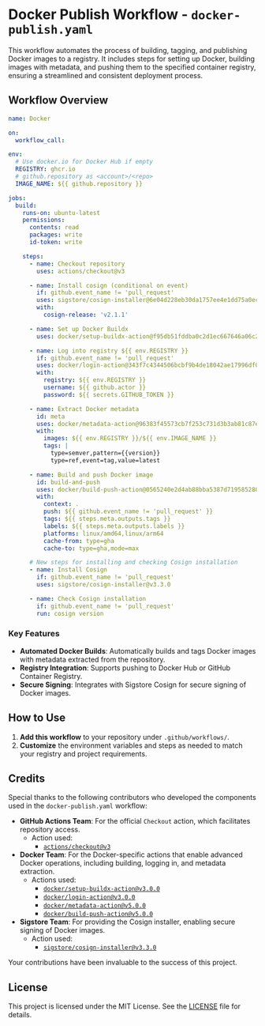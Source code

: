 # Docker Publish Workflow - `docker-publish.yaml`

This workflow automates the process of building, tagging, and publishing Docker images to a registry. It includes steps for setting up Docker, building images with metadata, and pushing them to the specified container registry, ensuring a streamlined and consistent deployment process.

## Workflow Overview

```yaml
name: Docker

on:
  workflow_call:

env:
  # Use docker.io for Docker Hub if empty
  REGISTRY: ghcr.io
  # github.repository as <account>/<repo>
  IMAGE_NAME: ${{ github.repository }}

jobs:
  build:
    runs-on: ubuntu-latest
    permissions:
      contents: read
      packages: write
      id-token: write

    steps:
      - name: Checkout repository
        uses: actions/checkout@v3

      - name: Install cosign (conditional on event)
        if: github.event_name != 'pull_request'
        uses: sigstore/cosign-installer@6e04d228eb30da1757ee4e1dd75a0ec73a653e06 # Specific commit hash for v3.1.1
        with:
          cosign-release: 'v2.1.1'

      - name: Set up Docker Buildx
        uses: docker/setup-buildx-action@f95db51fddba0c2d1ec667646a06c2ce06100226 # v3.0.0

      - name: Log into registry ${{ env.REGISTRY }}
        if: github.event_name != 'pull_request'
        uses: docker/login-action@343f7c4344506bcbf9b4de18042ae17996df046d # v3.0.0
        with:
          registry: ${{ env.REGISTRY }}
          username: ${{ github.actor }}
          password: ${{ secrets.GITHUB_TOKEN }}

      - name: Extract Docker metadata
        id: meta
        uses: docker/metadata-action@96383f45573cb7f253c731d3b3ab81c87ef81934 # v5.0.0
        with:
          images: ${{ env.REGISTRY }}/${{ env.IMAGE_NAME }}
          tags: |
            type=semver,pattern={{version}}
            type=ref,event=tag,value=latest

      - name: Build and push Docker image
        id: build-and-push
        uses: docker/build-push-action@0565240e2d4ab88bba5387d719585280857ece09 # v5.0.0
        with:
          context: .
          push: ${{ github.event_name != 'pull_request' }}
          tags: ${{ steps.meta.outputs.tags }}
          labels: ${{ steps.meta.outputs.labels }}
          platforms: linux/amd64,linux/arm64
          cache-from: type=gha
          cache-to: type=gha,mode=max

      # New steps for installing and checking Cosign installation
      - name: Install Cosign
        if: github.event_name != 'pull_request'
        uses: sigstore/cosign-installer@v3.3.0

      - name: Check Cosign installation
        if: github.event_name != 'pull_request'
        run: cosign version
```
### Key Features

- **Automated Docker Builds**: Automatically builds and tags Docker images with metadata extracted from the repository.
- **Registry Integration**: Supports pushing to Docker Hub or GitHub Container Registry.
- **Secure Signing**: Integrates with Sigstore Cosign for secure signing of Docker images.

## How to Use

1. **Add this workflow** to your repository under `.github/workflows/`.
2. **Customize** the environment variables and steps as needed to match your registry and project requirements.

## Credits

Special thanks to the following contributors who developed the components used in the `docker-publish.yaml` workflow:

- **GitHub Actions Team**: For the official `Checkout` action, which facilitates repository access.
  - Action used:
    - [`actions/checkout@v3`](https://github.com/actions/checkout)
- **Docker Team**: For the Docker-specific actions that enable advanced Docker operations, including building, logging in, and metadata extraction.
  - Actions used:
    - [`docker/setup-buildx-action@v3.0.0`](https://github.com/docker/setup-buildx-action)
    - [`docker/login-action@v3.0.0`](https://github.com/docker/login-action)
    - [`docker/metadata-action@v5.0.0`](https://github.com/docker/metadata-action)
    - [`docker/build-push-action@v5.0.0`](https://github.com/docker/build-push-action)
- **Sigstore Team**: For providing the Cosign installer, enabling secure signing of Docker images.
  - Action used:
    - [`sigstore/cosign-installer@v3.3.0`](https://github.com/sigstore/cosign-installer)

Your contributions have been invaluable to the success of this project.

## License

This project is licensed under the MIT License. See the [LICENSE](../LICENSE) file for details.
